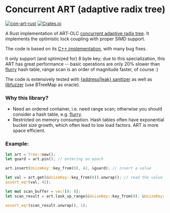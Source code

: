 # Concurrent ART (adaptive radix tree) 
[![con-art-rust](https://github.com/XiangpengHao/con-art-rust/actions/workflows/ci.yml/badge.svg)](https://github.com/XiangpengHao/con-art-rust/actions/workflows/ci.yml)
[![Crates.io](https://img.shields.io/crates/v/con-art-rust.svg)](
https://crates.io/crates/con-art-rust)

A Rust implementation of ART-OLC [concurrent adaptive radix tree](https://db.in.tum.de/~leis/papers/artsync.pdf).
It implements the optimistic lock coupling with proper SIMD support.

The code is based on its [C++ implementation](https://github.com/flode/ARTSynchronized), with many bug fixes.

It only support (and optimized for) 8 byte key;
due to this specialization, this ART has great performance -- basic operations are only 20% slower than [flurry](https://github.com/jonhoo/flurry) hash table, range scan is an order of magnitude faster, of course :)

The code is extensively tested with [{address|leak} sanitizer](https://doc.rust-lang.org/beta/unstable-book/compiler-flags/sanitizer.html) as well as [libfuzzer](https://llvm.org/docs/LibFuzzer.html) (use BTreeMap as oracle).

### Why this library?
- Need an ordered container, i.e. need range scan; otherwise you should consider a hash table, e.g. [flurry](https://github.com/jonhoo/flurry).
- Restricted on memory consumption. Hash tables often have exponential bucket size growth, which often lead to low load factors. ART is more space efficient.

### Example:
```rust
let art = Tree::new();
let guard = art.pin(); // entering an epoch

art.insert(UsizeKey::key_from(0), 42, &guard); // insert a value

let val = art.get(&UsizeKey::key_from(0)).unwrap(); // read the value
assert_eq!(val, 42);

let mut scan_buffer = vec![0; 8];
let scan_result = art.look_up_range(&UsizeKey::key_from(0), &UsizeKey::key_from(10), &mut art_scan_buffer); // scan values

assert_eq!(scan_result.unwrap(), 1);
```
